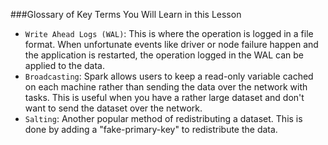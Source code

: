 ###Glossary of Key Terms You Will Learn in this Lesson
* ```Write Ahead Logs (WAL)```: This is where the operation is logged in a file format. When unfortunate events like driver or node failure happen and the application is restarted, the operation logged in the WAL can be applied to the data.
* ```Broadcasting```: Spark allows users to keep a read-only variable cached on each machine rather than sending the data over the network with tasks. This is useful when you have a rather large dataset and don't want to send the dataset over the network.
* ```Salting```: Another popular method of redistributing a dataset. This is done by adding a "fake-primary-key" to redistribute the data.